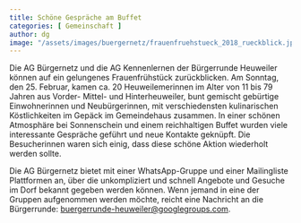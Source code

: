 ```yaml
---
title: Schöne Gespräche am Buffet
categories: [ Gemeinschaft ]
author: dg
image: "/assets/images/buergernetz/frauenfruehstueck_2018_rueckblick.jpg"
---
```


Die AG Bürgernetz und die AG Kennenlernen der Bürgerrunde Heuweiler können auf ein gelungenes Frauenfrühstück zurückblicken. Am Sonntag, den 25. Februar, kamen ca. 20 Heuweilemerinnen im Alter von 11 bis 79 Jahren aus Vorder- Mittel- und Hinterheuweiler, bunt gemischt gebürtige Einwohnerinnen und Neubürgerinnen, mit verschiedensten kulinarischen Köstlichkeiten im Gepäck im Gemeindehaus zusammen. In einer schönen Atmosphäre bei Sonnenschein und einem reichhaltigen Buffet wurden viele interessante Gespräche geführt und neue Kontakte geknüpft. Die Besucherinnen waren sich einig, dass diese schöne Aktion wiederholt werden sollte.

Die AG Bürgernetz bietet mit einer WhatsApp-Gruppe und einer Mailingliste Plattformen an, über die unkompliziert und schnell Angebote und Gesuche im Dorf bekannt gegeben werden können. Wenn jemand in eine der Gruppen aufgenommen werden möchte, reicht eine Nachricht an die Bürgerrunde: buergerrunde-heuweiler@googlegroups.com.
